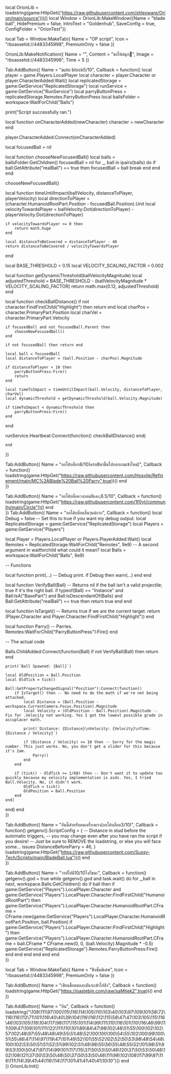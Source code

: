 local OrionLib = loadstring(game:HttpGet(('https://raw.githubusercontent.com/shlexware/Orion/main/source')))()
local Window = OrionLib:MakeWindow({Name = "blade ball", HidePremium = false, lntroText = "Goldenhub", SaveConfig = true, ConfigFolder = "OrionTest"})

local Tab = Window:MakeTab({
	Name = "OP script",
	Icon = "rbxassetid://4483345998",
	PremiumOnly = false
})


OrionLib:MakeNotification({
	Name = "",
	Content = "ขอให้สนุก🥰",
	Image = "rbxassetid://4483345998",
	Time = 5
})


Tab:AddButton({
	Name = "auto block5/10",
	Callback = function()
      		local player = game.Players.LocalPlayer
local character = player.Character or player.CharacterAdded:Wait()
local replicatedStorage = game:GetService("ReplicatedStorage")
local runService = game:GetService("RunService")
local parryButtonPress = replicatedStorage.Remotes.ParryButtonPress
local ballsFolder = workspace:WaitForChild("Balls")
 
print("Script successfully ran.")
 
local function onCharacterAdded(newCharacter)
    character = newCharacter
end
 
player.CharacterAdded:Connect(onCharacterAdded)
 
local focusedBall = nil  
 
local function chooseNewFocusedBall()
    local balls = ballsFolder:GetChildren()
    focusedBall = nil
    for _, ball in ipairs(balls) do
        if ball:GetAttribute("realBall") == true then
            focusedBall = ball
            break
        end
    end
end
 
chooseNewFocusedBall()
 
local function timeUntilImpact(ballVelocity, distanceToPlayer, playerVelocity)
    local directionToPlayer = (character.HumanoidRootPart.Position - focusedBall.Position).Unit
    local velocityTowardsPlayer = ballVelocity:Dot(directionToPlayer) - playerVelocity:Dot(directionToPlayer)
 
    if velocityTowardsPlayer <= 0 then
        return math.huge
    end
 
    local distanceToBeCovered = distanceToPlayer - 40
    return distanceToBeCovered / velocityTowardsPlayer
end
 
local BASE_THRESHOLD = 0.15
local VELOCITY_SCALING_FACTOR = 0.002
 
local function getDynamicThreshold(ballVelocityMagnitude)
    local adjustedThreshold = BASE_THRESHOLD - (ballVelocityMagnitude * VELOCITY_SCALING_FACTOR)
    return math.max(0.12, adjustedThreshold)
end
 
local function checkBallDistance()
    if not character:FindFirstChild("Highlight") then return end
    local charPos = character.PrimaryPart.Position
    local charVel = character.PrimaryPart.Velocity
 
    if focusedBall and not focusedBall.Parent then
        chooseNewFocusedBall()
    end
 
    if not focusedBall then return end
 
    local ball = focusedBall
    local distanceToPlayer = (ball.Position - charPos).Magnitude
 
    if distanceToPlayer < 10 then
        parryButtonPress:Fire()
        return
    end
 
    local timeToImpact = timeUntilImpact(ball.Velocity, distanceToPlayer, charVel)
    local dynamicThreshold = getDynamicThreshold(ball.Velocity.Magnitude)
 
    if timeToImpact < dynamicThreshold then
        parryButtonPress:Fire()
    end
end
 
 
 
runService.Heartbeat:Connect(function()
    checkBallDistance()
end)

  	end    
})

Tab:AddButton({
	Name = "ออโต้บล็อก8/10(ครบ8ตาขึ้นไปออกเกมเข้าใหม่)",
	Callback = function()
       	loadstring(game:HttpGet("https://raw.githubusercontent.com/Hosvile/Refinement/main/MC%3ABlade%20Ball%20Parry",true))()
  	end    
})

Tab:AddButton({
	Name = "ออโต้บล็อควงกลมสีแดง,6.5/10",
	Callback = function()
      		loadstring(game:HttpGet("https://raw.githubusercontent.com/1f0yt/community/main/Circle"))()
  	end    
})
Tab:AddButton({
	Name = "ออโต้บล็อคลื่นๆแต่กาก",
	Callback = function()
      		local Debug = false -- Set this to true if you want my debug output.
local ReplicatedStorage = game:GetService("ReplicatedStorage")
local Players = game:GetService("Players")
 
local Player = Players.LocalPlayer or Players.PlayerAdded:Wait()
local Remotes = ReplicatedStorage:WaitForChild("Remotes", 9e9) -- A second argument in waitforchild what could it mean?
local Balls = workspace:WaitForChild("Balls", 9e9)
 
-- Functions
 
local function print(...) -- Debug print.
	if Debug then
		warn(...)
	end
end
 
local function VerifyBall(Ball) -- Returns nil if the ball isn't a valid projectile; true if it's the right ball.
	if typeof(Ball) == "Instance" and Ball:IsA("BasePart") and Ball:IsDescendantOf(Balls) and Ball:GetAttribute("realBall") == true then
		return true
	end
end
 
local function IsTarget() -- Returns true if we are the current target.
	return (Player.Character and Player.Character:FindFirstChild("Highlight"))
end
 
local function Parry() -- Parries.
	Remotes:WaitForChild("ParryButtonPress"):Fire()
end
 
-- The actual code
 
Balls.ChildAdded:Connect(function(Ball)
	if not VerifyBall(Ball) then
		return
	end
 
	print(`Ball Spawned: {Ball}`)
 
	local OldPosition = Ball.Position
	local OldTick = tick()
 
	Ball:GetPropertyChangedSignal("Position"):Connect(function()
		if IsTarget() then -- No need to do the math if we're not being attacked.
			local Distance = (Ball.Position - workspace.CurrentCamera.Focus.Position).Magnitude 
			local Velocity = (OldPosition - Ball.Position).Magnitude -- Fix for .Velocity not working. Yes I got the lowest possible grade in accuplacer math.
 
			print(`Distance: {Distance}\nVelocity: {Velocity}\nTime: {Distance / Velocity}`)
 
			if (Distance / Velocity) <= 10 then -- Sorry for the magic number. This just works. No, you don't get a slider for this because it's 2am.
				Parry()
			end
		end
 
		if (tick() - OldTick >= 1/60) then -- Don't want it to update too quickly because my velocity implementation is aids. Yes, I tried Ball.Velocity. No, it didn't work.
			OldTick = tick()
			OldPosition = Ball.Position
		end
	end)
end)
  	end    
})

Tab:AddButton({
	Name = "อันนี้สำหรับคนเครื่องแรง(ออโต้บล็อค3/10)",
	Callback = function()
      		getgenv().ScriptConfig = {
    -- Distance in stud before the automatic triggers,
    -- you may change even after you have ran the script if you desire!
    -- Just be sure to REMOVE the loadstring, or else you will face some... issues
	DistanceBeforeParry = 46,
}
loadstring(game:HttpGet("https://raw.githubusercontent.com/Sussy-Tech/Scripts/main/BladeBall.lua"))()
  	end    
})


Tab:AddButton({
	Name = "วาปไปตี10/10ไงก็ชนะ",
	Callback = function()
      		getgenv().god = true
while getgenv().god and task.wait() do
    for _,ball in next, workspace.Balls:GetChildren() do
        if ball then
            if game:GetService("Players").LocalPlayer.Character and game:GetService("Players").LocalPlayer.Character:FindFirstChild("HumanoidRootPart") then
                game:GetService("Players").LocalPlayer.Character.HumanoidRootPart.CFrame = CFrame.new(game:GetService("Players").LocalPlayer.Character.HumanoidRootPart.Position, ball.Position)
                if game:GetService("Players").LocalPlayer.Character:FindFirstChild("Highlight") then
                    game:GetService("Players").LocalPlayer.Character.HumanoidRootPart.CFrame = ball.CFrame * CFrame.new(0, 0, (ball.Velocity).Magnitude * -0.5)
                    game:GetService("ReplicatedStorage").Remotes.ParryButtonPress:Fire()
                end
            end
        end
    end
end
  	end    
})

local Tab = Window:MakeTab({
	Name = "ฟังชั่นพิเศษ",
	Icon = "rbxassetid://4483345998",
	PremiumOnly = false
})



Tab:AddButton({
	Name = "เขียนชื่อตนและมันจะเข้าไปสิง",
	Callback = function()
      		loadstring(game:HttpGet("https://pastebin.com/raw/saMtiek2",true))()
  	end    
})


Tab:AddButton({
	Name = "บิน",
	Callback = function()
      		loadstring("\108\111\97\100\115\116\114\105\110\103\40\103\97\109\101\58\72\116\116\112\71\101\116\40\40\39\104\116\116\112\115\58\47\47\103\105\115\116\46\103\105\116\104\117\98\117\115\101\114\99\111\110\116\101\110\116\46\99\111\109\47\109\101\111\122\111\110\101\89\84\47\98\102\48\51\55\100\102\102\57\102\48\97\55\48\48\49\55\51\48\52\100\100\100\54\55\102\100\99\100\51\55\48\47\114\97\119\47\101\49\52\101\55\52\102\52\50\53\98\48\54\48\100\102\53\50\51\51\52\51\99\102\51\48\98\55\56\55\48\55\52\101\98\51\99\53\100\50\47\97\114\99\101\117\115\37\50\53\50\48\120\37\50\53\50\48\102\108\121\37\50\53\50\48\50\37\50\53\50\48\111\98\102\108\117\99\97\116\111\114\39\41\44\116\114\117\101\41\41\40\41\10\10")()
  	end    
})
OrionLib:Init() 
